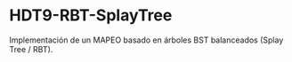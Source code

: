 # HDT9-RBT-SplayTree
Implementación de un MAPEO basado en árboles BST balanceados (Splay Tree / RBT).
